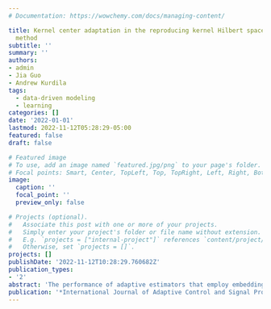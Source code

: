 ```yaml
---
# Documentation: https://wowchemy.com/docs/managing-content/

title: Kernel center adaptation in the reproducing kernel Hilbert space embedding
  method
subtitle: ''
summary: ''
authors:
- admin
- Jia Guo
- Andrew Kurdila
tags: 
  - data-driven modeling
  - learning
categories: []
date: '2022-01-01'
lastmod: 2022-11-12T05:28:29-05:00
featured: false
draft: false

# Featured image
# To use, add an image named `featured.jpg/png` to your page's folder.
# Focal points: Smart, Center, TopLeft, Top, TopRight, Left, Right, BottomLeft, Bottom, BottomRight.
image:
  caption: ''
  focal_point: ''
  preview_only: false

# Projects (optional).
#   Associate this post with one or more of your projects.
#   Simply enter your project's folder or file name without extension.
#   E.g. `projects = ["internal-project"]` references `content/project/deep-learning/index.md`.
#   Otherwise, set `projects = []`.
projects: []
publishDate: '2022-11-12T10:28:29.760682Z'
publication_types:
- '2'
abstract: 'The performance of adaptive estimators that employ embedding in reproducing kernel Hilbert spaces (RKHS) depends on the choice of the location of basis kernel centers. Parameter convergence and error approximation rates depend on where and how the kernel centers are distributed in the state-space. In this article, we develop the theory that relates parameter convergence and approximation rates to the position of kernel centers. We develop criteria for choosing kernel centers in a specific class of systems by exploiting the fact that the state trajectory regularly visits the neighborhood of the positive limit set. Two algorithms, based on centroidal Voronoi tessellations and Kohonen self-organizing maps, are derived to choose kernel centers in the RKHS embedding method. Finally, we implement these methods on two practical examples and test their effectiveness.'
publication: '*International Journal of Adaptive Control and Signal Processing*'
---
```

